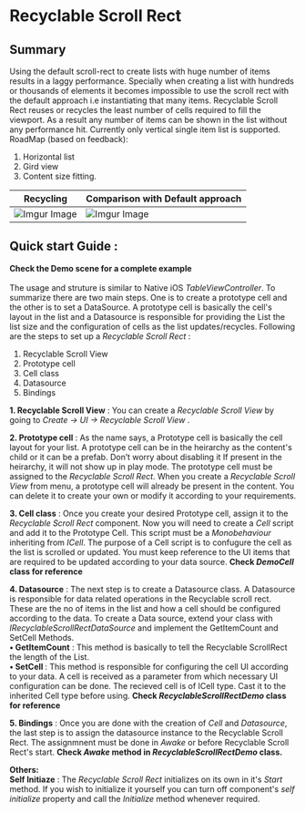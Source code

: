 # Recyclable Scroll Rect
 
 ## Summary

 Using the default scroll-rect to create lists with huge number of items results in a laggy performance.  Specially when creating a list with hundreds or thousands of elements it becomes impossible to use the scroll rect with the default approach i.e instantiating that many items. Recyclable Scroll Rect  reuses or recycles the least number of cells required to fill the viewport. As a result any number of items can be shown in the list without any performance hit. Currently only vertical single item list is supported. 
 RoadMap (based on feedback):
 1. Horizontal list
 2. Gird view
 3. Content size fitting.




| Recycling  | Comparison with Default approach |
| ------------- | ------------- |
| ![Imgur Image](https://imgur.com/8LaILL7.gif)  | ![Imgur Image](https://imgur.com/pm9AmBH.gif) |

## Quick start Guide :

 <b>Check the Demo scene for a complete example </b> <br><br>
 The usage and struture  is similar to Native iOS <i>TableViewController</i>. To summarize there are two main steps. One is to create a prototype cell and the other is to set a DataSource. A prototype cell is basically the cell's layout in the list and a Datasource is responsible for providing the List the list size and the configuration of cells as the list updates/recycles. Following are the steps to set up a <i>Recyclable Scroll Rect</i> :
 
1. Recyclable Scroll View
2. Prototype cell
3. Cell class
4. Datasource
5. Bindings


<b>1. Recyclable Scroll View</b> : You can create a <i>Recyclable Scroll View</i> by going to <i>Create -> UI -> Recyclable Scroll View</i> .

<b>2. Prototype cell</b>  :  As the name says, a Prototype cell is basically the cell layout for your list. A prototype cell can be in the heirarchy as the content's child or it can be a prefab. Don’t worry about disabling it If present in the heirarchy, it will not show up in play mode. The prototype cell must be assigned to the <i>Recyclable Scroll Rect</i>. When you create a <i>Recyclable Scroll View</i> from menu, a prototype cell will already be present in the content. You can delete it to create your own or modify it according to your requirements.

<b>3. Cell class</b>  :  Once you create your desired Prototype cell, assign it to the <i>Recyclable Scroll Rect</i> component. Now you will need to create a <i>Cell</i> script and add it to the Prototype Cell. This script must be a <i>Monobehaviour</i> inheriting from <i>ICell</i>. The purpose of a Cell script is to confugure the cell as the list is scrolled or updated. You must keep reference to the UI items that are required to be updated according to your data source.
<b>Check <i>DemoCell</i> class for reference</b>

<b> 4. Datasource</b>  : The next step is to create a Datasource class. A Datasource is responsible for data related operations in the Recyclable scroll rect. These are the no of items in the list and how a cell should be configured according to the data. To create a Data source, extend your class with <i>IRecyclableScrollRectDataSource</i> and implement the GetItemCount and  SetCell Methods. <br>
    <b>• GetItemCount</b>  : This method is basically to tell the Recyclable ScrollRect  the length of the List.  <br>
    <b>• SetCell </b>: This method is responsible for configuring the cell UI according to your data. A cell is received as a parameter from which necessary UI configuration can be done. The recieved cell is of ICell type. Cast it to the inherited Cell type before using. 
<b>Check <i>RecyclableScrollRectDemo</i> class for reference</b>
 
<b>  5. Bindings</b>  : Once you are done with the creation of <i>Cell</i> and <i>Datasource</i>, the last step is to assign the datasource instance to the Recyclable Scroll Rect. The assignmnent must be done in <i>Awake</i> or before  Recyclable Scroll Rect's start. <b>Check <i>Awake</i> method in <i>RecyclableScrollRectDemo</i> class. </b>
 
 
 <b> Others:</b> <br>
 <b>Self Initiaze</b> : The <i>Recyclable Scroll Rect</i> initializes on its own in it's <i>Start</i> method. If you wish to initialize it yourself you can turn off component's <i>self initialize</i> property and call the <i>Initialize</i> method whenever required.

